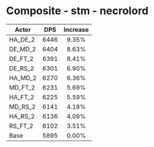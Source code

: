# Composite - stm - necrolord
| Actor | DPS | Increase |
|---|:---:|:---:|
|HA_DE_2|6446|9.35%|
|DE_MD_2|6404|8.63%|
|DE_FT_2|6391|8.41%|
|DE_RS_2|6301|6.90%|
|HA_MD_2|6270|6.36%|
|MD_FT_2|6231|5.69%|
|HA_FT_2|6225|5.59%|
|MD_RS_2|6141|4.18%|
|HA_RS_2|6136|4.09%|
|RS_FT_2|6102|3.51%|
|Base|5895|0.00%|
